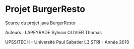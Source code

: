 # Projet BurgerResto
Source du projet java BurgerResto

Auteurs :
LAPEYRADE Sylvain
OLIVIER Thomas

UPSSITECH - Université Paul Sabatier L3 STRI - Année 2018
